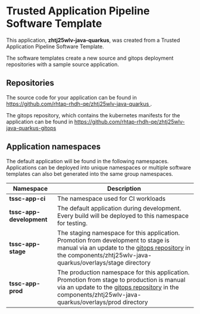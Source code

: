 # Trusted Application Pipeline Software Template

This application, **zhtj25wlv-java-quarkus**, was created from a Trusted Application Pipeline Software Template.

The software templates create a new source and gitops deployment repositories with a sample source application. 

## Repositories

The source code for your application can be found in [https://github.com/rhtap-rhdh-qe/zhtj25wlv-java-quarkus ](https://github.com/rhtap-rhdh-qe/zhtj25wlv-java-quarkus ).
 
The gitops repository, which contains the kubernetes manifests for the application can be found in 
[https://github.com/rhtap-rhdh-qe/zhtj25wlv-java-quarkus-gitops ](https://github.com/rhtap-rhdh-qe/zhtj25wlv-java-quarkus-gitops ) 

## Application namespaces 

The default application will be found in the following namespaces. Applications can be deployed into unique namespaces or multiple software templates can also bet generated into the same group namespaces.  

|  Namespace   |  Description   |  
| -------- | -------- |
| **tssc-app-ci** | The namespace used for CI workloads |
| **tssc-app-development** | The default application during development. Every build will be deployed to this namespace for testing. |
| **tssc-app-stage** | The staging namespace for this application. Promotion from development to stage is manual via an update to the [gitops repository](https://github.com/rhtap-rhdh-qe/zhtj25wlv-java-quarkus-gitops ) in the components/zhtj25wlv-java-quarkus/overlays/stage directory |
| **tssc-app-prod** | The production namespace for this application. Promotion from stage to production is manual via an update to the [gitops repository](https://github.com/rhtap-rhdh-qe/zhtj25wlv-java-quarkus-gitops ) in the components/zhtj25wlv-java-quarkus/overlays/prod directory |
